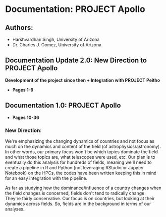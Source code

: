 
# Documentation: PROJECT Apollo

## Authors:
- Harshvardhan Singh, University of Arizona
- Dr. Charles J. Gomez, University of Arizona

## Documentation Update 2.0: New Direction to PROJECT Apollo
**Development of the project since then + Integration with PROJECT Peitho**
- **Pages 1-9**

## Documentation 1.0: PROJECT Apollo
- **Pages 10-36**

### New Direction:
We're emphasizing the changing dynamics of countries and not focus as much on the dynamics and content of the field (of astrophysics/astronomy). In other words, our primary focus won't be which topics dominate the field and what those topics are, what telescopes were used, etc. Our plan is to eventually do this analysis for hundreds of fields, meaning we'll need to create a pipeline in R and Python (not leveraging RStudio or Jupyter Notebook) on the HPCs, the codes have been written keeping this in mind for an easy integration with the pipeline.

As far as studying how the dominance/influence of a country changes when the field changes is concerned, fields don't tend to radically change. They're fairly conservative. Our focus is on countries, but looking at their dynamics across fields. So, fields are in the background in terms of our analyses.
